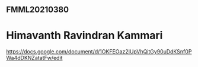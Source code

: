 ## FMML20210380

# Himavanth Ravindran Kammari

https://docs.google.com/document/d/1OKFEOaz2IUpVhQitGy90uDdKSnf0PWa4dDKNZatatFw/edit
